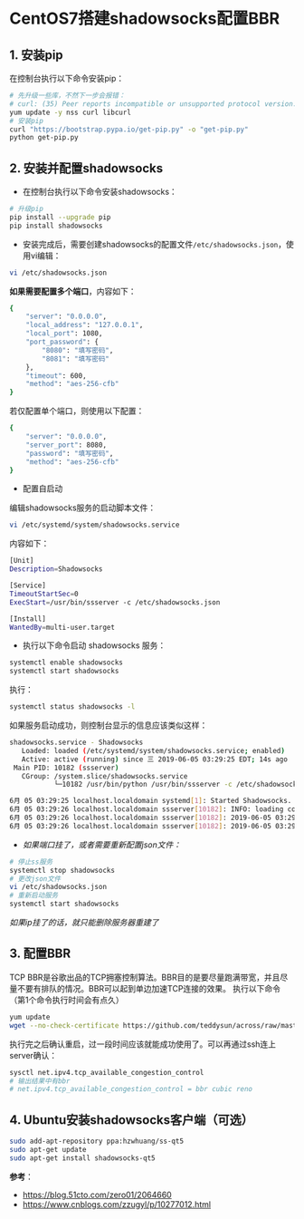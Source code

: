 # CentOS7搭建shadowsocks配置BBR

## 1. 安装pip
在控制台执行以下命令安装pip：
```sh
# 先升级一些库，不然下一步会报错：
# curl: (35) Peer reports incompatible or unsupported protocol version.
yum update -y nss curl libcurl
# 安装pip
curl "https://bootstrap.pypa.io/get-pip.py" -o "get-pip.py"
python get-pip.py
```

## 2. 安装并配置shadowsocks
- 在控制台执行以下命令安装shadowsocks：
```sh
# 升级pip
pip install --upgrade pip
pip install shadowsocks
```
- 安装完成后，需要创建shadowsocks的配置文件`/etc/shadowsocks.json`，使用vi编辑：
```sh
vi /etc/shadowsocks.json
```
**如果需要配置多个端口**，内容如下：
```sh
{
    "server": "0.0.0.0",
    "local_address": "127.0.0.1",
    "local_port": 1080,
    "port_password": {
        "8080": "填写密码",
        "8081": "填写密码"
    },
    "timeout": 600,
    "method": "aes-256-cfb"
}
```
若仅配置单个端口，则使用以下配置：
```sh
{
    "server": "0.0.0.0",  
    "server_port": 8080,  
    "password": "填写密码",  
    "method": "aes-256-cfb"
}
```
- 配置自启动

编辑shadowsocks服务的启动脚本文件：
```sh
vi /etc/systemd/system/shadowsocks.service
```
内容如下：
```sh
[Unit]
Description=Shadowsocks

[Service]
TimeoutStartSec=0
ExecStart=/usr/bin/ssserver -c /etc/shadowsocks.json

[Install]
WantedBy=multi-user.target
```

- 执行以下命令启动 shadowsocks 服务：
```sh
systemctl enable shadowsocks
systemctl start shadowsocks
```
执行：
```sh
systemctl status shadowsocks -l
```
如果服务启动成功，则控制台显示的信息应该类似这样：
```sh
shadowsocks.service - Shadowsocks
   Loaded: loaded (/etc/systemd/system/shadowsocks.service; enabled)
   Active: active (running) since 三 2019-06-05 03:29:25 EDT; 14s ago
 Main PID: 10182 (ssserver)
   CGroup: /system.slice/shadowsocks.service
           └─10182 /usr/bin/python /usr/bin/ssserver -c /etc/shadowsocks.json

6月 05 03:29:25 localhost.localdomain systemd[1]: Started Shadowsocks.
6月 05 03:29:26 localhost.localdomain ssserver[10182]: INFO: loading config from /etc/shadowsocks.json
6月 05 03:29:26 localhost.localdomain ssserver[10182]: 2019-06-05 03:29:26 INFO     loading libcrypto from libcrypto.so.10
6月 05 03:29:26 localhost.localdomain ssserver[10182]: 2019-06-05 03:29:26 INFO     starting server at 0.0.0.0:8080

```

- *如果端口挂了，或者需要重新配置json文件：*
```sh
# 停止ss服务
systemctl stop shadowsocks
# 更改json文件
vi /etc/shadowsocks.json
# 重新启动服务
systemctl start shadowsocks
```
*如果ip挂了的话，就只能删除服务器重建了*

## 3. 配置BBR
TCP BBR是谷歌出品的TCP拥塞控制算法。BBR目的是要尽量跑满带宽，并且尽量不要有排队的情况。BBR可以起到单边加速TCP连接的效果。
执行以下命令（第1个命令执行时间会有点久）
```sh
yum update
wget --no-check-certificate https://github.com/teddysun/across/raw/master/bbr.sh && chmod +x bbr.sh && ./bbr.sh
```
执行完之后确认重启，过一段时间应该就能成功使用了。可以再通过ssh连上server确认：
```sh
sysctl net.ipv4.tcp_available_congestion_control
# 输出结果中有bbr
# net.ipv4.tcp_available_congestion_control = bbr cubic reno
```

## 4. Ubuntu安装shadowsocks客户端（可选）
```sh
sudo add-apt-repository ppa:hzwhuang/ss-qt5
sudo apt-get update
sudo apt-get install shadowsocks-qt5
```

**参考**：
- https://blog.51cto.com/zero01/2064660
- https://www.cnblogs.com/zzugyl/p/10277012.html
